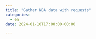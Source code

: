 ```yaml
---
title: "Gather NBA data with requests"
categories: 
  - en
date: 2024-01-10T17:00:00+00:00

---
```

